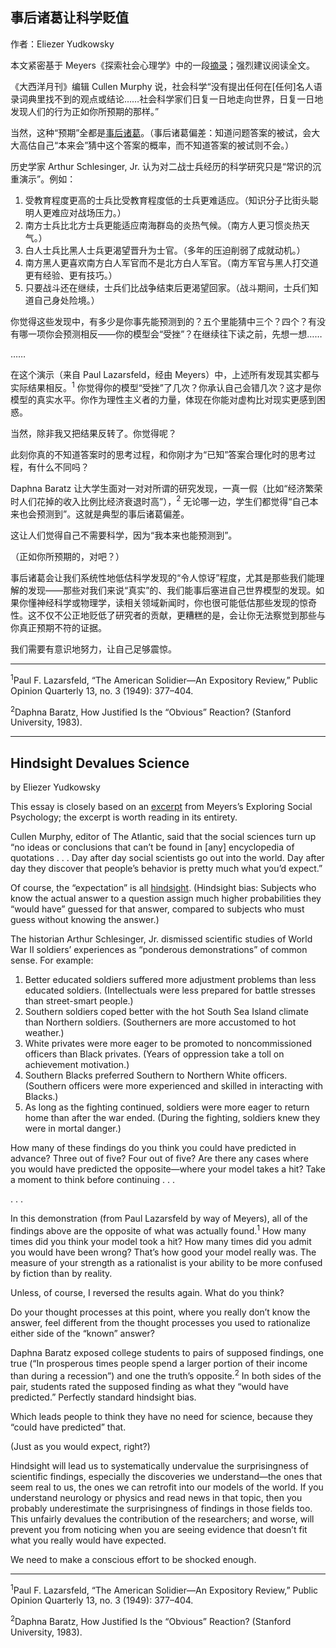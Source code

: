 ## 事后诸葛让科学贬值

作者：Eliezer Yudkowsky

本文紧密基于 Meyers《探索社会心理学》中的一段[摘录](https://web.archive.org/web/20170801042830/http://csml.som.ohio-state.edu:80/Music829C/hindsight.bias.html)；强烈建议阅读全文。

《大西洋月刊》编辑 Cullen Murphy 说，社会科学“没有提出任何在[任何]名人语录词典里找不到的观点或结论……社会科学家们日复一日地走向世界，日复一日地发现人们的行为正如你所预期的那样。”

当然，这种“预期”全都是[事后诸葛](https://www.lesswrong.com/lw/il/hindsight_bias/)。（事后诸葛偏差：知道问题答案的被试，会大大高估自己“本来会”猜中这个答案的概率，而不知道答案的被试则不会。）

历史学家 Arthur Schlesinger, Jr. 认为对二战士兵经历的科学研究只是“常识的沉重演示”。例如：

1. 受教育程度更高的士兵比受教育程度低的士兵更难适应。（知识分子比街头聪明人更难应对战场压力。）
2. 南方士兵比北方士兵更能适应南海群岛的炎热气候。（南方人更习惯炎热天气。）
3. 白人士兵比黑人士兵更渴望晋升为士官。（多年的压迫削弱了成就动机。）
4. 南方黑人更喜欢南方白人军官而不是北方白人军官。（南方军官与黑人打交道更有经验、更有技巧。）
5. 只要战斗还在继续，士兵们比战争结束后更渴望回家。（战斗期间，士兵们知道自己身处险境。）

你觉得这些发现中，有多少是你事先能预测到的？五个里能猜中三个？四个？有没有哪一项你会预测相反——你的模型会“受挫”？在继续往下读之前，先想一想……

……

在这个演示（来自 Paul Lazarsfeld，经由 Meyers）中，上述所有发现其实都与实际结果相反。<sup>1</sup> 你觉得你的模型“受挫”了几次？你承认自己会错几次？这才是你模型的真实水平。你作为理性主义者的力量，体现在你能对虚构比对现实更感到困惑。

当然，除非我又把结果反转了。你觉得呢？

此刻你真的不知道答案时的思考过程，和你刚才为“已知”答案合理化时的思考过程，有什么不同吗？

Daphna Baratz 让大学生面对一对对所谓的研究发现，一真一假（比如“经济繁荣时人们花掉的收入比例比经济衰退时高”），<sup>2</sup> 无论哪一边，学生们都觉得“自己本来也会预测到”。这就是典型的事后诸葛偏差。

这让人们觉得自己不需要科学，因为“我本来也能预测到”。

（正如你所预期的，对吧？）

事后诸葛会让我们系统性地低估科学发现的“令人惊讶”程度，尤其是那些我们能理解的发现——那些对我们来说“真实”的、我们能事后塞进自己世界模型的发现。如果你懂神经科学或物理学，读相关领域新闻时，你也很可能低估那些发现的惊奇性。这不仅不公正地贬低了研究者的贡献，更糟糕的是，会让你无法察觉到那些与你真正预期不符的证据。

我们需要有意识地努力，让自己足够震惊。

---

<sup>1</sup>Paul F. Lazarsfeld, “The American Solidier—An Expository Review,” Public Opinion Quarterly 13, no. 3 (1949): 377–404.

<sup>2</sup>Daphna Baratz, How Justified Is the “Obvious” Reaction? (Stanford University, 1983).

---

## Hindsight Devalues Science

by Eliezer Yudkowsky

This essay is closely based on an [excerpt](https://web.archive.org/web/20170801042830/http://csml.som.ohio-state.edu:80/Music829C/hindsight.bias.html) from Meyers’s Exploring Social Psychology; the excerpt is worth reading in its entirety.

Cullen Murphy, editor of The Atlantic, said that the social sciences turn up “no ideas or conclusions that can’t be found in [any] encyclopedia of quotations . . . Day after day social scientists go out into the world. Day after day they discover that people’s behavior is pretty much what you’d expect.”

Of course, the “expectation” is all [hindsight](https://www.lesswrong.com/lw/il/hindsight_bias/). (Hindsight bias: Subjects who know the actual answer to a question assign much higher probabilities they “would have” guessed for that answer, compared to subjects who must guess without knowing the answer.)

The historian Arthur Schlesinger, Jr. dismissed scientific studies of World War II soldiers’ experiences as “ponderous demonstrations” of common sense. For example:

1. Better educated soldiers suffered more adjustment problems than less educated soldiers. (Intellectuals were less prepared for battle stresses than street-smart people.) 
2. Southern soldiers coped better with the hot South Sea Island climate than Northern soldiers. (Southerners are more accustomed to hot weather.) 
3. White privates were more eager to be promoted to noncommissioned officers than Black privates. (Years of oppression take a toll on achievement motivation.) 
4. Southern Blacks preferred Southern to Northern White officers. (Southern officers were more experienced and skilled in interacting with Blacks.) 
5. As long as the fighting continued, soldiers were more eager to return home than after the war ended. (During the fighting, soldiers knew they were in mortal danger.)

How many of these findings do you think you could have predicted in advance? Three out of five? Four out of five? Are there any cases where you would have predicted the opposite—where your model takes a hit? Take a moment to think before continuing . . .


. . .


In this demonstration (from Paul Lazarsfeld by way of Meyers), all of the findings above are the opposite of what was actually found.<sup>1</sup> How many times did you think your model took a hit? How many times did you admit you would have been wrong? That’s how good your model really was. The measure of your strength as a rationalist is your ability to be more confused by fiction than by reality.

Unless, of course, I reversed the results again. What do you think?

Do your thought processes at this point, where you really don’t know the answer, feel different from the thought processes you used to rationalize either side of the “known” answer?

Daphna Baratz exposed college students to pairs of supposed findings, one true (“In prosperous times people spend a larger portion of their income than during a recession”) and one the truth’s opposite.<sup>2</sup> In both sides of the pair, students rated the supposed finding as what they “would have predicted.” Perfectly standard hindsight bias.

Which leads people to think they have no need for science, because they “could have predicted” that.

(Just as you would expect, right?)

Hindsight will lead us to systematically undervalue the surprisingness of scientific findings, especially the discoveries we understand—the ones that seem real to us, the ones we can retrofit into our models of the world. If you understand neurology or physics and read news in that topic, then you probably underestimate the surprisingness of findings in those fields too. This unfairly devalues the contribution of the researchers; and worse, will prevent you from noticing when you are seeing evidence that doesn’t fit what you really would have expected.

We need to make a conscious effort to be shocked enough.

---

<sup>1</sup>Paul F. Lazarsfeld, “The American Solidier—An Expository Review,” Public Opinion Quarterly 13, no. 3 (1949): 377–404.

<sup>2</sup>Daphna Baratz, How Justified Is the “Obvious” Reaction? (Stanford University, 1983).

